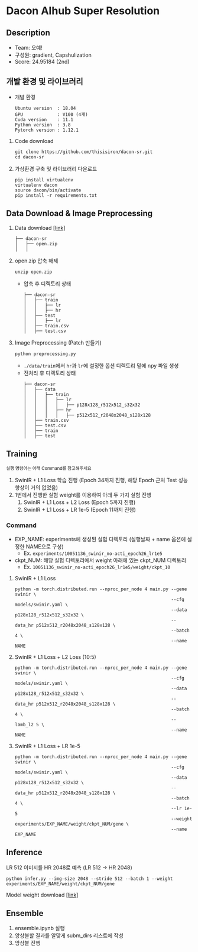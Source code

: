 # Dacon AIhub Super Resolution

## Description
- Team: 오예!
- 구성원: gradient, Capshulization
- Score: 24.95184 (2nd)

## 개발 환경 및 라이브러리
- 개발 환경
    ```
    Ubuntu version  : 18.04
    GPU             : V100 (4개)
    Cuda version    : 11.1
    Python version  : 3.8
    Pytorch version : 1.12.1
    ```

1. Code download
    ```
    git clone https://github.com/thisisiron/dacon-sr.git
    cd dacon-sr
    ```
2. 가상환경 구축 및 라이브러리 다운로드
    ```
    pip install virtualenv
    virtualenv dacon
    source dacon/bin/activate
    pip install -r requirements.txt
    ```

## Data Download & Image Preprocessing
1. Data download [[link]](https://dacon.io/competitions/official/235977/data)
    ```
    ├── dacon-sr
    │   ├── open.zip
    │   │ 
    ```
2. open.zip 압축 해제
    ```
    unzip open.zip
    ```
    - 압축 후 디렉토리 상태
        ```
        ├── dacon-sr
        │   ├── train
        │   │   ├── lr
        │   │   ├── hr
        │   ├── test
        │   │   ├── lr
        │   ├── train.csv
        │   ├── test.csv
        ```
3. Image Preprocessing (Patch 만들기)
    ```
    python preprocessing.py
    ```
    - `./data/train`에서 `hr`과 `lr`에 설정한 옵션 디렉토리 밑에 npy 파일 생성
    - 전처리 후 디렉토리 상태
        ```
        ├── dacon-sr
        │   ├── data
        │   │   ├── train
        │   │   │   ├── lr
        │   │   │   │   ├── p128x128_r512x512_s32x32
        │   │   │   ├── hr
        │   │   │   │   ├── p512x512_r2048x2048_s128x128
        │   ├── train.csv
        │   ├── test.csv
        │   ├── train
        │   ├── test
        ```
 
## Training
<sub> 실행 명령어는 아래 Command를 참고해주세요 </sub>
1. SwinIR + L1 Loss 학습 진행 (Epoch 34까지 진행, 해당 Epoch 근처 Test 성능 향상이 거의 없었음)
2. 1번에서 진행한 실험 weight를 이용하여 아래 두 가지 실험 진행
    1. SwinIR + L1 Loss + L2 Loss (Epoch 5까지 진행)
    2. SwinIR + L1 Loss + LR 1e-5 (Epoch 11까지 진행)

### Command
- EXP_NAME: experiments에 생성된 실험 디렉토리 (실행날짜 + name 옵션에 설정한 NAME으로 구성)
    - Ex. `experiments/10051136_swinir_no-acti_epoch26_lr1e5`
- ckpt_NUM: 해당 실험 디렉토리에서 weight 아래에 있는 ckpt_NUM 디렉토리
    - Ex. `10051136_swinir_no-acti_epoch26_lr1e5/weight/ckpt_10`

1. SwinIR + L1 Loss
    ```
    python -m torch.distributed.run --nproc_per_node 4 main.py --gene swinir \
                                                               --cfg models/swinir.yaml \
                                                               --data p128x128_r512x512_s32x32 \
                                                               --data_hr p512x512_r2048x2048_s128x128 \
                                                               --batch 4 \
                                                               --name NAME
    ```
2. SwinIR + L1 Loss + L2 Loss (10:5)
    ```
    python -m torch.distributed.run --nproc_per_node 4 main.py --gene swinir \
                                                               --cfg models/swinir.yaml \
                                                               --data p128x128_r512x512_s32x32 \
                                                               --data_hr p512x512_r2048x2048_s128x128 \
                                                               --batch 4 \
                                                               --lamb_l2 5 \
                                                               --name NAME
    ```
3. SwinIR + L1 Loss + LR 1e-5
    ```
    python -m torch.distributed.run --nproc_per_node 4 main.py --gene swinir \
                                                               --cfg models/swinir.yaml \
                                                               --data p128x128_r512x512_s32x32 \
                                                               --data_hr p512x512_r2048x2048_s128x128 \
                                                               --batch 4 \
                                                               --lr 1e-5
                                                               --weight experiments/EXP_NAME/weight/ckpt_NUM/gene \
                                                               --name EXP_NAME
    ```


## Inference
LR 512 이미지를 HR 2048로 예측 (LR 512 -> HR 2048)
```
python infer.py --img-size 2048 --stride 512 --batch 1 --weight experiments/EXP_NAME/weight/ckpt_NUM/gene 
```

Model weight download [[link]](https://drive.google.com/drive/folders/10sDalvd7nDtGv_rqHvOa73__UlhEiXZK?usp=sharing)

## Ensemble
1. ensemble.ipynb 실행
2. 앙상블할 결과를 알맞게 subm_dirs 리스트에 작성
3. 앙상블 진행
